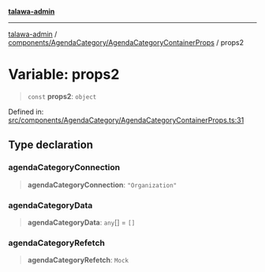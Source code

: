 [**talawa-admin**](../../../../README.md)

***

[talawa-admin](../../../../README.md) / [components/AgendaCategory/AgendaCategoryContainerProps](../README.md) / props2

# Variable: props2

> `const` **props2**: `object`

Defined in: [src/components/AgendaCategory/AgendaCategoryContainerProps.ts:31](https://github.com/gautam-divyanshu/talawa-admin/blob/9fef64ff9fb30eb3195cc9100606d8b7a89bca79/src/components/AgendaCategory/AgendaCategoryContainerProps.ts#L31)

## Type declaration

### agendaCategoryConnection

> **agendaCategoryConnection**: `"Organization"`

### agendaCategoryData

> **agendaCategoryData**: `any`[] = `[]`

### agendaCategoryRefetch

> **agendaCategoryRefetch**: `Mock`
